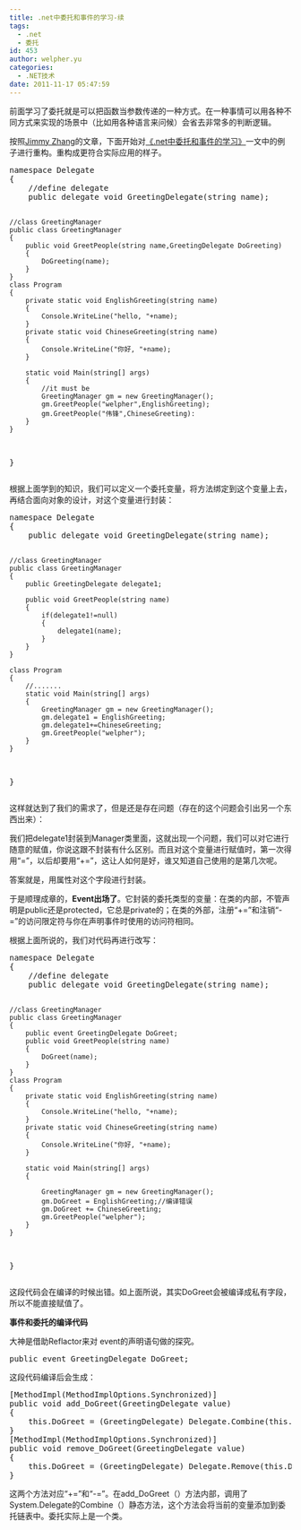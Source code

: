 ```yaml
---
title: .net中委托和事件的学习-续
tags:
  - .net
  - 委托
id: 453
author: welpher.yu
categories:
  - .NET技术
date: 2011-11-17 05:47:59
---
```


前面学习了委托就是可以把函数当参数传递的一种方式。在一种事情可以用各种不同方式来实现的场景中（比如用各种语言来问候）会省去非常多的判断逻辑。

按照[Jimmy Zhang](http://www.tracefact.net/)的文章，下面开始对[《.net中委托和事件的学习》](http://blog.ueder.info/434.html ".net中委托和事件的学习")一文中的例子进行重构。重构成更符合实际应用的样子。
<div style="display: none;">[csharp]			[/csharp]</div>
<pre class="brush: csharp; gutter: true; first-line: 1">namespace Delegate
{
	//define delegate
	public delegate void GreetingDelegate(string name);

	//class GreetingManager
	public class GreetingManager
	{
		public void GreetPeople(string name,GreetingDelegate DoGreeting)
		{
			DoGreeting(name);
		}
	}
	class Program
	{
		private static void EnglishGreeting(string name)
		{
			Console.WriteLine("hello, "+name);
		}
		private static void ChineseGreeting(string name)
		{
			Console.WriteLine("你好, "+name);
		}

		static void Main(string[] args)
		{
			//it must be
			GreetingManager gm = new GreetingManager();
			gm.GreetPeople("welpher",EnglishGreeting);
			gm.GreetPeople("伟锋",ChineseGreeting):
		}
	}
}</pre>
<!--more-->

根据上面学到的知识，我们可以定义一个委托变量，将方法绑定到这个变量上去，再结合面向对象的设计，对这个变量进行封装：
<div style="display: none;">[csharp]			[/csharp]</div>
<pre class="brush: csharp; gutter: true; first-line: 1">namespace Delegate
{
	public delegate void GreetingDelegate(string name);

	//class GreetingManager
	public class GreetingManager
	{
		public GreetingDelegate delegate1;

		public void GreetPeople(string name)
		{
			if(delegate1!=null)
			{
				delegate1(name);
			}
		}
	}

	class Program
	{
		//.......
		static void Main(string[] args)
		{
			GreetingManager gm = new GreetingManager();
			gm.delegate1 = EnglishGreeting;
			gm.delegate1+=ChineseGreeting;
			gm.GreetPeople("welpher");
		}
	}
}</pre>
这样就达到了我们的需求了，但是还是存在问题（存在的这个问题会引出另一个东西出来）：

我们把delegate1封装到Manager类里面，这就出现一个问题，我们可以对它进行随意的赋值，你说这跟不封装有什么区别。而且对这个变量进行赋值时，第一次得用“=”，以后却要用“+=”，这让人如何是好，谁又知道自己使用的是第几次呢。

答案就是，用属性对这个字段进行封装。

于是顺理成章的，**Event出场了**。它封装的委托类型的变量：在类的内部，不管声明是public还是protected，它总是private的；在类的外部，注册“+=”和注销“-=”的访问限定符与你在声明事件时使用的访问符相同。

根据上面所说的，我们对代码再进行改写：
<div style="display: none;">[csharp]			[/csharp]</div>
<pre class="brush: csharp; gutter: true; first-line: 1">namespace Delegate
{
	//define delegate
	public delegate void GreetingDelegate(string name);

	//class GreetingManager
	public class GreetingManager
	{
		public event GreetingDelegate DoGreet;
		public void GreetPeople(string name)
		{
			DoGreet(name);
		}
	}
	class Program
	{
		private static void EnglishGreeting(string name)
		{
			Console.WriteLine("hello, "+name);
		}
		private static void ChineseGreeting(string name)
		{
			Console.WriteLine("你好, "+name);
		}

		static void Main(string[] args)
		{

			GreetingManager gm = new GreetingManager();
			gm.DoGreet = EnglishGreeting;//编译错误
			gm.DoGreet += ChineseGreeting;
			gm.GreetPeople("welpher");
		}
	}
}</pre>
这段代码会在编译的时候出错。如上面所说，其实DoGreet会被编译成私有字段，所以不能直接赋值了。

**事件和委托的编译代码**

大神是借助Reflactor来对 event的声明语句做的探究。
<div style="display: none;">[csharp]			[/csharp]</div>
<pre class="brush: csharp; gutter: true; first-line: 1">public event GreetingDelegate DoGreet;</pre>
这段代码编译后会生成：
<div style="display: none;">[csharp]			[/csharp]</div>
<pre class="brush: csharp; gutter: true; first-line: 1">[MethodImpl(MethodImplOptions.Synchronized)]
public void add_DoGreet(GreetingDelegate value)
{
	this.DoGreet = (GreetingDelegate) Delegate.Combine(this.DoGreet,value);
}
[MethodImpl(MethodImplOptions.Synchronized)]
public void remove_DoGreet(GreetingDelegate value)
{
	this.DoGreet = (GreetingDelegate) Delegate.Remove(this.DoGreet,value);
}</pre>
这两个方法对应“+=”和“-=”。在add_DoGreet（）方法内部，调用了System.Delegate的Combine（）静态方法，这个方法会将当前的变量添加到委托链表中。委托实际上是一个类。

&nbsp;
